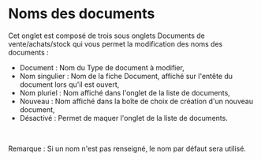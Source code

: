 # Noms des documents



Cet onglet est composé de trois sous onglets Documents de vente/achats/stock qui vous permet la modification des noms des documents :


* Document : Nom du Type de document à modifier,
* Nom singulier : Nom de la fiche Document, affiché sur l'entête du document lors qu'il est ouvert,
* Nom pluriel : Nom affiché dans l'onglet de la liste de documents,
* Nouveau : Nom affiché dans la boîte de choix de création d'un nouveau document,
* Désactivé : Permet de maquer l'onglet de la liste de documents.


 


Remarque : Si un nom n'est pas renseigné, le nom par défaut sera utilisé.


